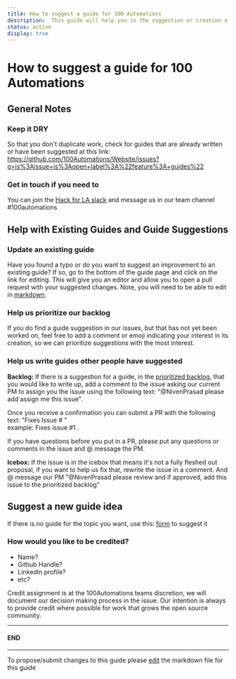 ```yaml
---
title: How to suggest a guide for 100 Automations
description:  This guide will help you in the suggestion or creation of a guide for 100Automations
status: active
display: true
---
```


# How to suggest a guide for 100 Automations

## General Notes

### Keep it DRY
So that you don't duplicate work, check for guides that are already written or have been suggested at this link:
https://github.com/100Automations/Website/issues?q=is%3Aissue+is%3Aopen+label%3A%22feature%3A+guides%22

### Get in touch if you need to
You can join the [Hack for LA slack](http://hackforla.org/slack) and message us in our team channel #100automations


## Help with Existing Guides and Guide Suggestions

### Update an existing guide
Have you found a typo or do you want to suggest an improvement to an existing guide?  If so, go to the bottom of the guide page and click on the link for editing.  This will give you an editor and allow you to open a pull request with your suggested changes.  Note, you will need to be able to edit in [markdown](https://www.markdownguide.org/cheat-sheet/).

### Help us prioritize our backlog
If you do find a guide suggestion in our issues, but that has not yet been worked on, feel free to add a comment or emoji indicating your interest in its creation, so we can prioritize suggestions with the most interest.

### Help us write guides other people have suggested

**Backlog:** 
If there is a suggestion for a guide, in the [prioritized backlog](https://github.com/100Automations/Website/projects/1?card_filter_query=label%3A%22feature%3A+guides%22#column-9876552), that you would like to write up, add a comment to the issue asking our current PM to assign you the issue using the following text:
 "@NivenPrasad please add assign me this issue". 

Once you receive a confirmation you can submit a PR with the following text:
 "Fixes Issue # "  
example: Fixes issue #1 .  

If you have questions before you put in a PR, please put any questions or comments in the issue and @ message the PM.

**Icebox:**
If the issue is in the icebox that means it's not a fully fleshed out proposal, if you want to help us fix that, rewrite the issue in a comment.  And @ message our PM "@NivenPrasad please review and if approved, add this issue to the prioritized backlog"


## Suggest a new guide idea
If there is no guide for the topic you want, use this: [form](https://github.com/100Automations/Website/issues/new?assignees=&labels=documentation%2C+feature%3A+guides&template=suggest-a-guide.md&title=Suggest+a+guide%3A+%5Bname+of+guide+here%5D) to suggest it

### How would you like to be credited?

- Name?
- Github Handle?
- LinkedIn profile?
- etc?

Credit assignment is at the 100Automations teams discretion, we will document our decision making process in the issue.  Our intention is always to provide credit where possible for work that grows the open source community.

---
#### END
---
To propose/submit changes to this guide please [edit]() the markdown file for this guide
